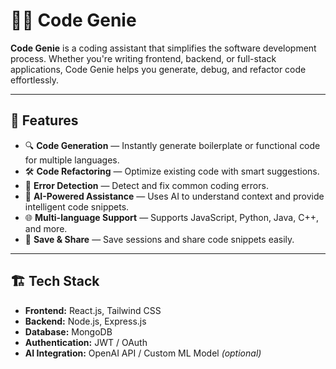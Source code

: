 # 🧞‍♂️ Code Genie

**Code Genie** is a coding assistant that simplifies the software development process. Whether you're writing frontend, backend, or full-stack applications, Code Genie helps you generate, debug, and refactor code effortlessly.

---

## 🚀 Features

- 🔍 **Code Generation** — Instantly generate boilerplate or functional code for multiple languages.
- 🛠️ **Code Refactoring** — Optimize existing code with smart suggestions.
- 🧪 **Error Detection** — Detect and fix common coding errors.
- 🧠 **AI-Powered Assistance** — Uses AI to understand context and provide intelligent code snippets.
- 🌐 **Multi-language Support** — Supports JavaScript, Python, Java, C++, and more.
- 💾 **Save & Share** — Save sessions and share code snippets easily.

---

## 🏗️ Tech Stack

- **Frontend:** React.js, Tailwind CSS
- **Backend:** Node.js, Express.js
- **Database:** MongoDB
- **Authentication:** JWT / OAuth
- **AI Integration:** OpenAI API / Custom ML Model *(optional)*

